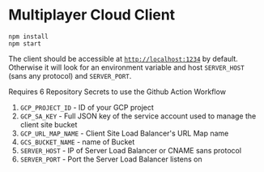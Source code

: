 # Multiplayer Cloud Client

```
npm install
npm start
```

The client should be accessible at [`http://localhost:1234`](`http://localhost:1234`) by default.  Otherwise it will look for an environment variable and host `SERVER_HOST` (sans any protocol) and `SERVER_PORT`.

Requires 6 Repository Secrets to use the Github Action Workflow

1. `GCP_PROJECT_ID` - ID of your GCP project
2. `GCP_SA_KEY` - Full JSON key of the service account used to manage the client site bucket
3. `GCP_URL_MAP_NAME` - Client Site Load Balancer's URL Map name
4. `GCS_BUCKET_NAME` - name of Bucket
5. `SERVER_HOST` - IP of Server Load Balancer or CNAME sans protocol
6. `SERVER_PORT` - Port the Server Load Balancer listens on